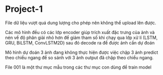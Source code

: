 # Project-1
File dữ liệu vượt quá dung lượng cho phép nên không thể upload lên được.

Các mô hình đều có các lớp encoder giúp trích xuất đặc trưng của ảnh và nén về độ phân giải nhỏ hơn để giảm tham số khi chạy qua lớp xử lí (LSTM, GRU, BiLSTM, ConvLSTM2D) sau đó decode ra để được ảnh cần dự đoán

Mô hình dự đoán 3 ảnh đang không thực hiện được việc chập 3 ảnh predict theo chiều ngang để so sánh với 3 ảnh output đã chập theo chiều ngang.

File 001 là một thư mục mẫu trong các thư mục con dùng để train model
